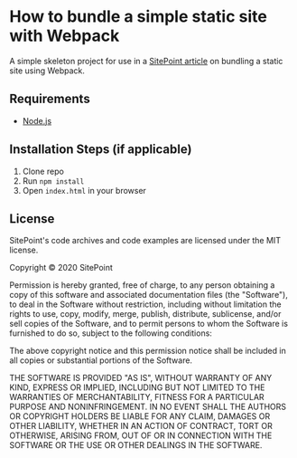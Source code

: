 # How to bundle a simple static site with Webpack

A simple skeleton project for use in a [SitePoint article](https://www.sitepoint.com/bundle-static-site-webpack) on bundling a static site using Webpack.

## Requirements

* [Node.js](http://nodejs.org/)


## Installation Steps (if applicable)

1. Clone repo
2. Run `npm install`
3. Open `index.html` in your browser

## License

SitePoint's code archives and code examples are licensed under the MIT license.

Copyright © 2020 SitePoint

Permission is hereby granted, free of charge, to any person obtaining a copy of this software and associated documentation files (the "Software"), to deal in the Software without restriction, including without limitation the rights to use, copy, modify, merge, publish, distribute, sublicense, and/or sell copies of the Software, and to permit persons to whom the Software is furnished to do so, subject to the following conditions:

The above copyright notice and this permission notice shall be included in all copies or substantial portions of the Software.

THE SOFTWARE IS PROVIDED "AS IS", WITHOUT WARRANTY OF ANY KIND, EXPRESS OR IMPLIED, INCLUDING BUT NOT LIMITED TO THE WARRANTIES OF MERCHANTABILITY, FITNESS FOR A PARTICULAR PURPOSE AND NONINFRINGEMENT. IN NO EVENT SHALL THE AUTHORS OR COPYRIGHT HOLDERS BE LIABLE FOR ANY CLAIM, DAMAGES OR OTHER LIABILITY, WHETHER IN AN ACTION OF CONTRACT, TORT OR OTHERWISE, ARISING FROM, OUT OF OR IN CONNECTION WITH THE SOFTWARE OR THE USE OR OTHER DEALINGS IN THE SOFTWARE.

